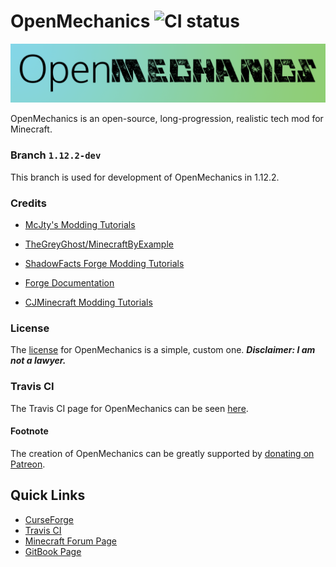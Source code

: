 # OpenMechanics ![CI status](https://api.travis-ci.org/teamisotope/OpenMechanics.svg?branch=1.12.2-dev "CI status")

![logo](src/main/resources/assets/openmechanics/textures/gui/om-logo.png)

OpenMechanics is an open-source, long-progression, realistic tech mod for Minecraft.

### Branch `1.12.2-dev`
This branch is used for development of OpenMechanics in 1.12.2.

### Credits
* [McJty's Modding Tutorials](https://wiki.mcjty.eu/modding/index.php?title=Main_Page)

* [TheGreyGhost/MinecraftByExample](https://github.com/thegreyghost/MinecraftbyExample)

* [ShadowFacts Forge Modding Tutorials](https://shadowfacts.net/tutorials/)

* [Forge Documentation](https://mcforge.readthedocs.io/en/latest/)

* [CJMinecraft Modding Tutorials](https://www.youtube.com/channel/UCTkGJvB1v6dfV8ZyryRKPHQ)

### License

The [license](LICENSE.md) for OpenMechanics is a simple, custom one. __*Disclaimer: I am not a lawyer.*__

### Travis CI

The Travis CI page for OpenMechanics can be seen [here](https://travis-ci.org/teamisotope/OpenMechanics).

#### Footnote
The creation of OpenMechanics can be greatly supported by [donating on Patreon](https://patreon.com/thepuzzlemaker).

## Quick Links

* [CurseForge](https://minecraft.curseforge.com/projects/openmechanics)
* [Travis CI](https://travis-ci.org/teamisotope/OpenMechanics)
* [Minecraft Forum Page](https://www.minecraftforum.net/forums/mapping-and-modding-java-edition/minecraft-mods/wip-mods/2896399-openmechanics-an-open-source-realistic-long)
* [GitBook Page](https://teamisotope.gitbook.io/openmechanics)